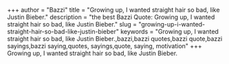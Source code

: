 +++
author = "Bazzi"
title = "Growing up, I wanted straight hair so bad, like Justin Bieber."
description = "the best Bazzi Quote: Growing up, I wanted straight hair so bad, like Justin Bieber."
slug = "growing-up-i-wanted-straight-hair-so-bad-like-justin-bieber"
keywords = "Growing up, I wanted straight hair so bad, like Justin Bieber.,bazzi,bazzi quotes,bazzi quote,bazzi sayings,bazzi saying,quotes, sayings,quote, saying, motivation"
+++
Growing up, I wanted straight hair so bad, like Justin Bieber.
